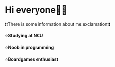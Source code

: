 # Hi everyone👋👋

❗❗There is some information about me:exclamation❗❗

⭐**Studying at NCU**

⭐**Noob in programming**

⭐**Boardgames enthusiast**
